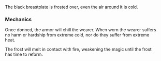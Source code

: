 The black breastplate is frosted over, even the air around it is cold.

### Mechanics

Once donned, the armor will chill the wearer. When worn the wearer suffers no harm or hardship from extreme cold, nor do they suffer from extreme heat.

The frost will melt in contact with fire, weakening the magic until the frost has time to reform.  
